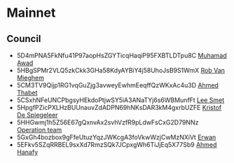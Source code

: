 # Mainnet

## Council

- 5D4mPNA5FkNfu41P97aopHsZGYTicqHaqiP95FXBTLDTpu8C
  [Muhamad Awad](../../../team/azmy.md)
- 5HBgSPMr2VLQ5zkCkk3GHa58KdyAYBiY4j58UhoJsB9S1WmX
  [Rob Van Mieghem](../../..wiki/team/vmieghemr.md)
- 5CM3TV9Qijp1RG1vqGuZjg3avweyEwhmEeqffQzWKxAc4u3D
  [Ahmed Thabet](../../../team/ahmed_thabet.md)
- 5CSxhNFeUNCPbgsyHEkdoPtjwSY5iA3ANaTYj6s6WBMunfFt
  [Lee Smet](../../../team/lee.md)
- 5HpgfPZicPXLHzBUUnauvZdADPN69hNKsDAR3kM4gxrbUZFE
  [Kristof De Spiegeleer](../../../team/despiegk.md)
- 5HHGwmj1h5Z56E67gQxnvAx2svhVzfR9pLdwFsCxG2D79NNz
    [Operation team](../../../team/samir_hosny.md)
- 5GxGh4bozbox9gFfeUtuzYqzJWKcgA3foVkwWzjCwMzNXiVt
  [Erwan](../../../team/erwan.md)
- 5EFkv5SZqRRBEL9sxXd7RmzSQk7JCpxgWh6TiJjEq5X77Sb9
  [Ahmed Hanafy](../../../team/ahmed_hanafy.md)

